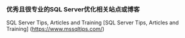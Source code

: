 ### 优秀且很专业的SQL Server优化相关站点或博客

SQL Server Tips, Articles and Training [SQL Server Tips, Articles and Training] (https://www.mssqltips.com/)
